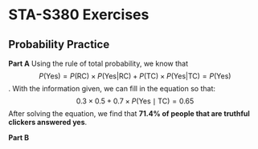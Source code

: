 # STA-S380 Exercises
## Probability Practice
**Part A**
Using the rule of total probability, we know that 
$$
P(\text{Yes}) = P(\text{RC}) \times P(\text{Yes} | \text{RC}) + P(\text{TC}) \times P(\text{Yes} | \text{TC}) = P(\text{Yes})
$$. 
With the information given, we can fill in the equation so that: 
$$
0.3 \times 0.5 + 0.7 \times P(\text{Yes} \mid \text{TC}) = 0.65
$$ 
After solving the equation, we find that **71.4% of people that are truthful clickers answered yes**.

**Part B**
